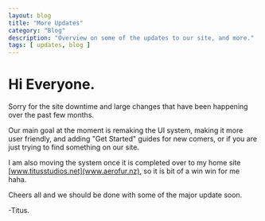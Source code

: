 ```yaml
---
layout: blog
title: "More Updates"
category: "Blog"
description: "Overview on some of the updates to our site, and more."
tags: [ updates, blog ]
---
```


# Hi Everyone. 
Sorry for the site downtime and large changes that have been happening over the past few months.

Our main goal at the moment is remaking the UI system, making it more user friendly, and adding "Get Started" guides for new comers, or if you are just trying to find something on our site.

I am also moving the system once it is completed over to my home site [www.titusstudios.net](www.aerofur.nz), so it is bit of a win win for me haha.

Cheers all and we should be done with some of the major update soon.

-Titus.
